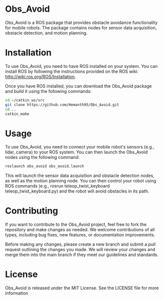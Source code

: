 # Obs_Avoid
Obs_Avoid is a ROS package that provides obstacle avoidance functionality for mobile robots. The package contains nodes for sensor data acquisition, obstacle detection, and motion planning.

# Installation
To use Obs_Avoid, you need to have ROS installed on your system. You can install ROS by following the instructions provided on the ROS wiki: http://wiki.ros.org/ROS/Installation.

Once you have ROS installed, you can download the Obs_Avoid package and build it using the following commands:

``` bash
cd ~/catkin_ws/src
git clone https://github.com/Hemanth95/Obs_Avoid.git
cd ..
catkin_make
```
# Usage
To use Obs_Avoid, you need to connect your mobile robot's sensors (e.g., lidar, camera) to your ROS system. You can then launch the Obs_Avoid nodes using the following command:
``` bash
roslaunch obs_avoid obs_avoid.launch
```
This will launch the sensor data acquisition and obstacle detection nodes, as well as the motion planning node. You can then control your robot using ROS commands (e.g., rosrun teleop_twist_keyboard teleop_twist_keyboard.py) and the robot will avoid obstacles in its path.

# Contributing
If you want to contribute to the Obs_Avoid project, feel free to fork the repository and make changes as needed. We welcome contributions of all types, including bug fixes, new features, or documentation improvements.

Before making any changes, please create a new branch and submit a pull request outlining the changes you made. We will review your changes and merge them into the main branch if they meet our guidelines and standards.

# License
Obs_Avoid is released under the MIT License. See the LICENSE file for more information
